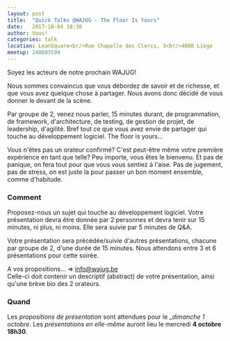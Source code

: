 ```yaml
---
layout: post
title:  "Quick Talks @WAJUG - The Floor Is Yours"
date:   2017-10-04 18:30
author: Vous!
categories: talk
location: LeanSquare<br/>Rue Chapelle des Clercs, 3<br/>4000 Liège
meetup: 240603599
---
```


Soyez les acteurs de notre prochain WAJUG! 

Nous sommes convaincus que vous débordez de savoir et de richesse, et que vous avez quelque chose à partager. Nous avons donc décidé de vous donner le devant de la scène. 

Par groupe de 2, venez nous parler, 15 minutes durant, de programmation, de framework, d'architecture, de testing, de gestion de projet, de leadership, d'agilité. Bref tout ce que vous avez envie de partager qui touche au développement logiciel. The floor is yours... 

Vous n'êtes pas un orateur confirmé? C'est peut-être même votre première expérience en tant que telle? Peu importe, vous êtes le bienvenu. Et pas de panique, on fera tout pour que vous vous sentiez à l'aise. Pas de jugement, pas de stress, on est juste la pour passer un bon moment ensemble, comme d'habitude.

### Comment
Proposez-nous un sujet qui touche au développement logiciel. 
Votre présentation devra être donnée par 2 personnes et devra tenir sur 15 minutes, ni plus, ni moins. Elle sera suivie par 5 minutes de Q&A. 

Votre présentation sera précédée/suivie d'autres présentations, chacune par groupe de 2, d'une durée de 15 minutes.
Nous attendons entre 3 et 6 présentations pour cette soirée.

A vos propositions... => [info@wajug.be](mailto:info@wajug.be) <br/>
Celle-ci doit contenir un descriptif (abstract) de votre présentation, ainsi qu'une brève bio des 2 orateurs.

### Quand 
Les _propositions de présentation_ sont attendues pour le __dimanche 1 octobre_.
Les _présentations en elle-même_ auront lieu le mercredi __4 octobre 18h30__.



